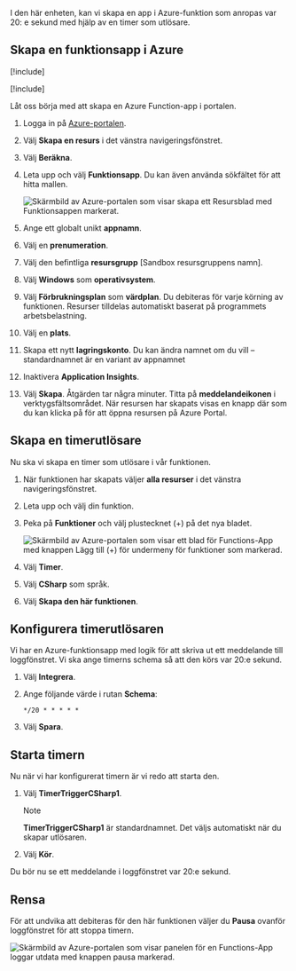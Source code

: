 I den här enheten, kan vi skapa en app i Azure-funktion som anropas var 20: e sekund med hjälp av en timer som utlösare.

## <a name="create-an-azure-function-app"></a>Skapa en funktionsapp i Azure

[!include[](../../../includes/azure-sandbox-activate.md)]

[!include[](../../../includes/azure-sandbox-regions-first-mention-note.md)]

Låt oss börja med att skapa en Azure Function-app i portalen.

1. Logga in på [Azure-portalen](https://portal.azure.com?azure-portal=true).

1. Välj **Skapa en resurs** i det vänstra navigeringsfönstret.

1. Välj **Beräkna**.

1. Leta upp och välj **Funktionsapp**. Du kan även använda sökfältet för att hitta mallen.

    ![Skärmbild av Azure-portalen som visar skapa ett Resursblad med Funktionsappen markerat.](../media/4-click-function-app.png)

1. Ange ett globalt unikt **appnamn**.

1. Välj en **prenumeration**.

1. Välj den befintliga **resursgrupp** <rgn>[Sandbox resursgruppens namn]</rgn>.

1. Välj **Windows** som **operativsystem**.

1. Välj **Förbrukningsplan** som **värdplan**. Du debiteras för varje körning av funktionen. Resurser tilldelas automatiskt baserat på programmets arbetsbelastning.

1. Välj en **plats**.

1. Skapa ett nytt **lagringskonto**. Du kan ändra namnet om du vill – standardnamnet är en variant av appnamnet

1. Inaktivera **Application Insights**.

1. Välj **Skapa**. Åtgärden tar några minuter. Titta på **meddelandeikonen** i verktygsfältsområdet. När resursen har skapats visas en knapp där som du kan klicka på för att öppna resursen på Azure Portal.

## <a name="create-a-timer-trigger"></a>Skapa en timerutlösare

Nu ska vi skapa en timer som utlösare i vår funktionen.

1. När funktionen har skapats väljer **alla resurser** i det vänstra navigeringsfönstret.

1. Leta upp och välj din funktion.

1. Peka på **Funktioner** och välj plustecknet (+) på det nya bladet.

    ![Skärmbild av Azure-portalen som visar ett blad för Functions-App med knappen Lägg till (+) för undermeny för funktioner som markerad.](../media/4-hover-function.png)

1. Välj **Timer**.

1. Välj **CSharp** som språk.

1. Välj **Skapa den här funktionen**.

## <a name="configure-the-timer-trigger"></a>Konfigurera timerutlösaren

Vi har en Azure-funktionsapp med logik för att skriva ut ett meddelande till loggfönstret. Vi ska ange timerns schema så att den körs var 20:e sekund.

1. Välj **Integrera**.

1. Ange följande värde i rutan **Schema**:

    ```log
    */20 * * * * *
    ```

1. Välj **Spara**.

## <a name="start-the-timer"></a>Starta timern

Nu när vi har konfigurerat timern är vi redo att starta den.

1. Välj **TimerTriggerCSharp1**.

    > [!NOTE]
    > **TimerTriggerCSharp1** är standardnamnet. Det väljs automatiskt när du skapar utlösaren.

1. Välj **Kör**.

Du bör nu se ett meddelande i loggfönstret var 20:e sekund.

## <a name="clean-up"></a>Rensa

För att undvika att debiteras för den här funktionen väljer du **Pausa** ovanför loggfönstret för att stoppa timern.

![Skärmbild av Azure-portalen som visar panelen för en Functions-App loggar utdata med knappen pausa markerad.](../media/4-pause-timer.png)
